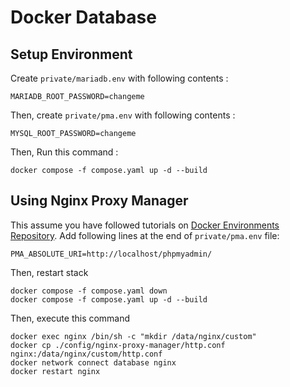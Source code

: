 # Docker Database

## Setup Environment

Create `private/mariadb.env` with following contents :

```
MARIADB_ROOT_PASSWORD=changeme
```

Then, create `private/pma.env` with following contents :

```
MYSQL_ROOT_PASSWORD=changeme
```

Then, Run this command :

```
docker compose -f compose.yaml up -d --build
```

## Using Nginx Proxy Manager

This assume you have followed tutorials on [Docker Environments Repository](https://github.com/mochrira/docker-environments.git). Add following lines at the end of `private/pma.env` file:

```
PMA_ABSOLUTE_URI=http://localhost/phpmyadmin/
```

Then, restart stack

```
docker compose -f compose.yaml down
docker compose -f compose.yaml up -d --build
```

Then, execute this command

```
docker exec nginx /bin/sh -c "mkdir /data/nginx/custom"
docker cp ./config/nginx-proxy-manager/http.conf nginx:/data/nginx/custom/http.conf
docker network connect database nginx
docker restart nginx
```